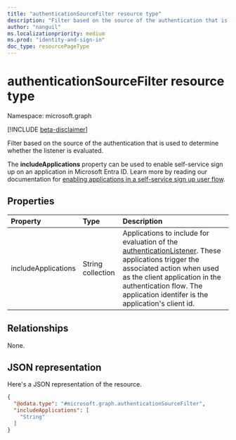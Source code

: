 ```yaml
---
title: "authenticationSourceFilter resource type"
description: "Filter based on the source of the authentication that is used to determine whether the listener is executed or not."
author: "nanguil"
ms.localizationpriority: medium
ms.prod: "identity-and-sign-in"
doc_type: resourcePageType
---
```


# authenticationSourceFilter resource type

Namespace: microsoft.graph

[!INCLUDE [beta-disclaimer](../../includes/beta-disclaimer.md)]

Filter based on the source of the authentication that is used to determine whether the listener is evaluated.

The **includeApplications** property can be used to enable self-service sign up on an application in Microsoft Entra ID. Learn more by reading our documentation for [enabling applications in a self-service sign up user flow](/azure/active-directory/external-identities/self-service-sign-up-user-flow#add-applications-to-the-self-service-sign-up-user-flow).

## Properties

|Property|Type|Description|
|:---|:---|:---|
|includeApplications|String collection|Applications to include for evaluation of the [authenticationListener](../resources/authenticationlistener.md). These applications trigger the associated action when used as the client application in the authentication flow. The application identifer is the application's client id.|

## Relationships

None.

## JSON representation

Here's a JSON representation of the resource.
<!-- {
  "blockType": "resource",
  "@odata.type": "microsoft.graph.authenticationSourceFilter"
}
-->

``` json
{
  "@odata.type": "#microsoft.graph.authenticationSourceFilter",
  "includeApplications": [
    "String"
  ]
}
```

